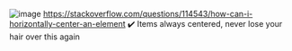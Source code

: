 ![image](https://user-images.githubusercontent.com/82819862/222984414-e4429270-2d82-4434-97f8-57d84ac42c5a.png)
https://stackoverflow.com/questions/114543/how-can-i-horizontally-center-an-element
✔️ Items always centered, never lose your hair over this again

